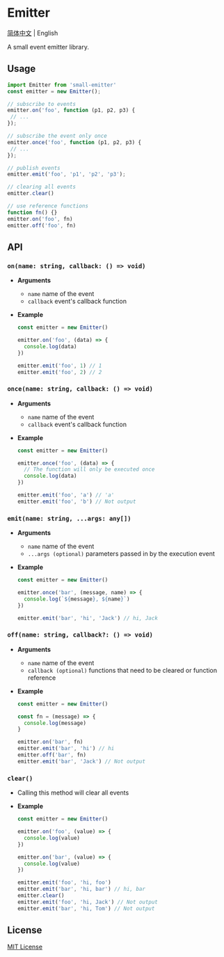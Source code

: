 # Emitter

[简体中文](./README.zh-CN.md) | English

A small event emitter library.

## Usage

```js
import Emitter from 'small-emitter'
const emitter = new Emitter();

// subscribe to events
emitter.on('foo', function (p1, p2, p3) {
 // ...
});

// subscribe the event only once
emitter.once('foo', function (p1, p2, p3) {
 // ...
});

// publish events
emitter.emit('foo', 'p1', 'p2', 'p3');

// clearing all events
emitter.clear()

// use reference functions
function fn() {}
emitter.on('foo', fn)
emitter.off('foo', fn)
```

## API

### `on(name: string, callback: () => void)`

- **Arguments**

  - `name` name of the event
  - `callback` event's callback function

- **Example**

  ```js
  const emitter = new Emitter()

  emitter.on('foo', (data) => {
    console.log(data)
  })

  emitter.emit('foo', 1) // 1
  emitter.emit('foo', 2) // 2
  ```

### `once(name: string, callback: () => void)`

- **Arguments**

  - `name` name of the event
  - `callback` event's callback function

- **Example**

  ```js
  const emitter = new Emitter()

  emitter.once('foo', (data) => {
    // The function will only be executed once
    console.log(data)
  })

  emitter.emit('foo', 'a') // 'a'
  emitter.emit('foo', 'b') // Not output
  ```

### `emit(name: string, ...args: any[])`

- **Arguments**

  - `name` name of the event
  - `...args (optional)` parameters passed in by the execution event

- **Example**

  ```js
  const emitter = new Emitter()

  emitter.once('bar', (message, name) => {
    console.log(`${message}, ${name}`)
  })

  emitter.emit('bar', 'hi', 'Jack') // hi, Jack
  ```

### `off(name: string, callback?: () => void)`

- **Arguments**

  - `name` name of the event
  - `callback (optional)` functions that need to be cleared or function reference

- **Example**

  ```js
  const emitter = new Emitter()

  const fn = (message) => {
    console.log(message)
  }

  emitter.on('bar', fn)
  emitter.emit('bar', 'hi') // hi
  emitter.off('bar', fn)
  emitter.emit('bar', 'Jack') // Not output
  ```

### `clear()`

- Calling this method will clear all events

- **Example**

  ```js
  const emitter = new Emitter()

  emitter.on('foo', (value) => {
    console.log(value)
  })

  emitter.on('bar', (value) => {
    console.log(value)
  })

  emitter.emit('foo', 'hi, foo')
  emitter.emit('bar', 'hi, bar') // hi, bar
  emitter.clear()
  emitter.emit('foo', 'hi, Jack') // Not output
  emitter.emit('bar', 'hi, Tom') // Not output
  ```

## License

[MIT License](https://opensource.org/licenses/MIT)

